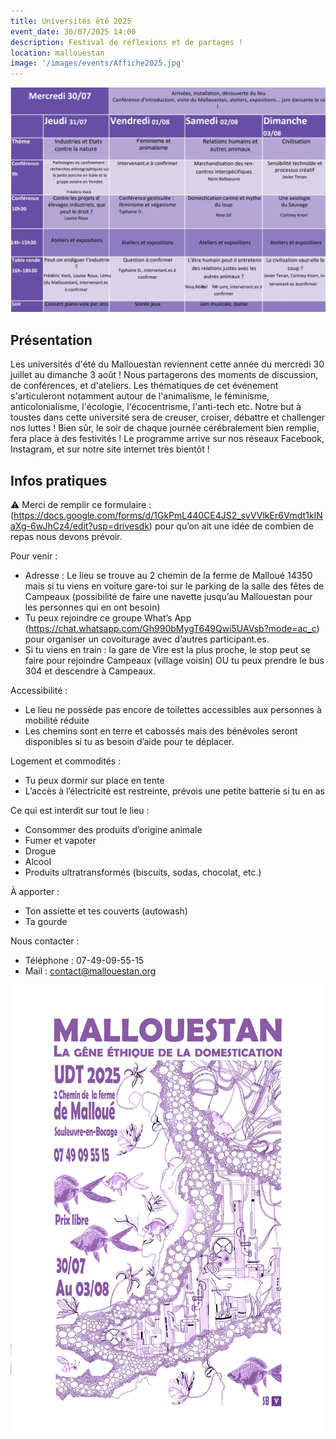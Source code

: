 ```yaml
---
title: Universités été 2025
event_date: 30/07/2025 14:00
description: Festival de réflexions et de partages !
location: mallouestan
image: '/images/events/Affiche2025.jpg'
---
```


![Programation](/images/events/prog.jpg)

## Présentation
Les universités d'été du Mallouestan reviennent cette année du mercredi 30 juillet au dimanche 3 août !
Nous partagerons des moments de discussion, de conférences, et d'ateliers. 
Les thématiques de cet événement s'articuleront notamment autour de l'animalisme, le féminisme, anticolonialisme, l'écologie, l'écocentrisme, l'anti-tech etc. Notre but à toustes dans cette université sera de creuser, croiser, débattre et challenger nos luttes ! Bien sûr, le soir de chaque journée cérébralement bien remplie, fera place à des festivités !
Le programme arrive sur nos réseaux Facebook, Instagram, et sur notre site internet très bientôt !

## Infos pratiques

⚠ Merci de remplir ce formulaire : (https://docs.google.com/forms/d/1GkPmL440CE4JS2_svVVlkEr6Vmdt1kINaXg-6wJhCz4/edit?usp=drivesdk) pour qu’on ait une idée de combien de repas nous devons prévoir.

Pour venir :
- Adresse : Le lieu se trouve au 2 chemin de la ferme de Malloué 14350 mais si tu viens en voiture gare-toi sur le parking de la salle des fêtes de Campeaux (possibilité de faire une navette jusqu’au Mallouestan pour les personnes qui en ont besoin)
- Tu peux rejoindre ce groupe What’s App (https://chat.whatsapp.com/Gh990bMygT649Qwi5UAVsb?mode=ac_c) pour organiser un covoiturage avec d’autres participant.es.
- Si tu viens en train : la gare de Vire est la plus proche, le stop peut se faire pour rejoindre Campeaux (village voisin) OU tu peux prendre le bus 304 et descendre à Campeaux.

Accessibilité :
- Le lieu ne possède pas encore de toilettes accessibles aux personnes à mobilité réduite
- Les chemins sont en terre et cabossés mais des bénévoles seront disponibles si tu as besoin d’aide pour te déplacer.

Logement et commodités :
- Tu peux dormir sur place en tente
- L’accès à l’électricité est restreinte, prévois une petite batterie si tu en as

Ce qui est interdit sur tout le lieu :
- Consommer des produits d’origine animale
- Fumer et vapoter
- Drogue
- Alcool
- Produits ultratransformés (biscuits, sodas, chocolat, etc.)

À apporter :
- Ton assiette et tes couverts (autowash)
- Ta gourde

Nous contacter :
- Téléphone : 07-49-09-55-15
- Mail : contact@mallouestan.org


![Affiche](/images/events/Affiche2025.jpg)
















